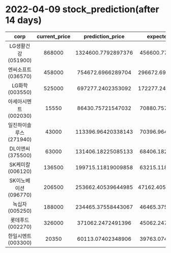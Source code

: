 # 2022-04-09 stock_prediction(after 14 days)

|   corp   |   current_price   |   prediction_price   |   expected_profit   |
|:--------:|:-----------------:|:--------------------:|:-------------------:|
|LG생활건강(051900)|868000|1324600.7792897376|456600.7792897376|
|엔씨소프트(036570)|458000|754672.6966289704|296672.69662897044|
|LG화학(003550)|525000|697277.2402353092|172277.24023530923|
|아세아시멘트(002030)|15550|86430.75721547032|70880.75721547032|
|일진하이솔루스(271940)|43000|113396.96420338143|70396.96420338143|
|DL이앤씨(375500)|63000|131406.18225085133|68406.18225085133|
|SK케미칼(006120)|136500|199715.11819009858|63215.11819009858|
|SK이노베이션(096770)|206500|253662.40539644985|47162.405396449845|
|녹십자(005250)|188000|234465.37558443067|46465.37558443067|
|롯데푸드(002270)|326000|371062.2472491396|45062.24724913959|
|한일시멘트(003300)|20350|60113.07402348906|39763.07402348906|
